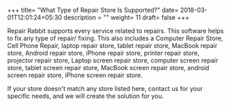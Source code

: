 +++
title= "What Type of Repair Store Is Supported?"
date= 2018-03-01T12:01:24+05:30
description = ""
weight= 11
draft= false
+++

Repair Rabbit supports every service related to repairs. This software helps to fix any type of repair/ fixing. This also includes a Computer Repair Store, Cell Phone Repair, laptop repair store, tablet repair store, MacBook repair store, Android repair store, iPhone repair store, printer repair store, projector repair store, Laptop screen repair store, computer screen repair store, tablet screen repair store, MacBook screen repair store, android screen repair store, iPhone screen repair store.

If your store doesn't match any store listed here, contact us for your specific needs, and we will create the solution for you. 
